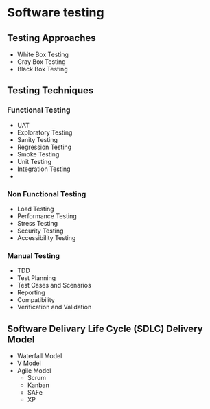 # Software testing

## Testing Approaches
- White Box Testing
- Gray Box Testing
- Black Box Testing

## Testing Techniques
### Functional Testing
- UAT
- Exploratory Testing
- Sanity Testing
- Regression Testing
- Smoke Testing
- Unit Testing
- Integration Testing
- 
### Non Functional Testing
- Load Testing
- Performance Testing
- Stress Testing
- Security Testing
- Accessibility Testing

### Manual Testing
- TDD
- Test Planning
- Test Cases and Scenarios
- Reporting
- Compatibility
- Verification and Validation

## Software Delivary Life Cycle (SDLC) Delivery Model
- Waterfall Model
- V Model
- Agile Model
  - Scrum
  - Kanban
  - SAFe
  - XP
